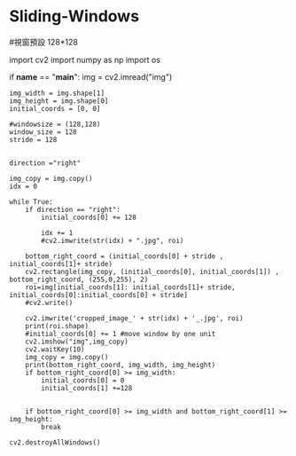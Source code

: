 # Sliding-Windows
#視窗預設 128*128




import cv2
import numpy as np
import os

if __name__ == "__main__":
    img = cv2.imread("img")
    
    img_width = img.shape[1]
    img_height = img.shape[0]
    initial_coords = [0, 0]
    
    #windowsize = (128,128)
    window_size = 128
    stride = 128
    
    
    direction ="right"
    
    img_copy = img.copy()
    idx = 0

    while True:
        if direction == "right":
            initial_coords[0] += 128
            
            idx += 1
            #cv2.imwrite(str(idx) + ".jpg", roi)
            
        bottom_right_coord = (initial_coords[0] + stride , initial_coords[1]+ stride)
        cv2.rectangle(img_copy, (initial_coords[0], initial_coords[1]) , bottom_right_coord, (255,0,255), 2)
        roi=img[initial_coords[1]: initial_coords[1]+ stride, initial_coords[0]:initial_coords[0] + stride]
        #cv2.write()
        
        cv2.imwrite('cropped_image_' + str(idx) + '_.jpg', roi)
        print(roi.shape)
        #initial_coords[0] += 1 #move window by one unit
        cv2.imshow("img",img_copy)
        cv2.waitKey(10)
        img_copy = img.copy()
        print(bottom_right_coord, img_width, img_height)
        if bottom_right_coord[0] >= img_width:
            initial_coords[0] = 0
            initial_coords[1] +=128
            
            
        if bottom_right_coord[0] >= img_width and bottom_right_coord[1] >= img_height:
            break
            
    cv2.destroyAllWindows()
